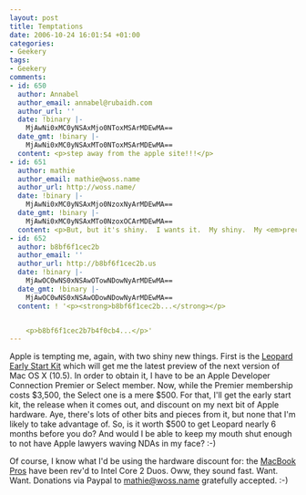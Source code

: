 ```yaml
---
layout: post
title: Temptations
date: 2006-10-24 16:01:54 +01:00
categories:
- Geekery
tags:
- Geekery
comments:
- id: 650
  author: Annabel
  author_email: annabel@rubaidh.com
  author_url: ''
  date: !binary |-
    MjAwNi0xMC0yNSAxMjo0NToxMSArMDEwMA==
  date_gmt: !binary |-
    MjAwNi0xMC0yNSAxMTo0NToxMSArMDEwMA==
  content: <p>step away from the apple site!!!</p>
- id: 651
  author: mathie
  author_email: mathie@woss.name
  author_url: http://woss.name/
  date: !binary |-
    MjAwNi0xMC0yNSAxMjo0NzoxNyArMDEwMA==
  date_gmt: !binary |-
    MjAwNi0xMC0yNSAxMTo0NzoxOCArMDEwMA==
  content: <p>But, but it's shiny.  I wants it.  My shiny.  My <em>precious</em>.</p>
- id: 652
  author: b8bf6f1cec2b
  author_email: ''
  author_url: http://b8bf6f1cec2b.us
  date: !binary |-
    MjAwOC0wNS0xNSAwOTowNDowNyArMDEwMA==
  date_gmt: !binary |-
    MjAwOC0wNS0xNSAwODowNDowNyArMDEwMA==
  content: ! '<p><strong>b8bf6f1cec2b...</strong></p>


    <p>b8bf6f1cec2b7b4f0cb4...</p>'
---
```

Apple is tempting me, again, with two shiny new things.  First is the [Leopard Early Start Kit](http://developer.apple.com/leopard/) which will get me the latest preview of the next version of Mac OS X (10.5).  In order to obtain it, I have to be an Apple Developer Connection Premier or Select member.  Now, while the Premier membership costs $3,500, the Select one is a mere $500.  For that, I'll get the early start kit, the release when it comes out, and discount on my next bit of Apple hardware.  Aye, there's lots of other bits and pieces from it, but none that I'm likely to take advantage of.  So, is it worth $500 to get Leopard nearly 6 months before you do?  And would I be able to keep my mouth shut enough to not have Apple lawyers waving NDAs in my face? :-)

Of course, I know what I'd be using the hardware discount for:  the [MacBook Pros](http://www.apple.com/macbookpro/) have been rev'd to Intel Core 2 Duos.  Oww, they sound fast.  Want.  Want.  Donations via Paypal to [mathie@woss.name](https://www.paypal.com/cgi-bin/webscr?cmd=_xclick&business=mathie%40woss%2ename&no_shipping=2&no_note=1&tax=0&currency_code=GBP&lc=GB&bn=PP%2dDonationsBF&charset=UTF%2d8) gratefully accepted. :-)
